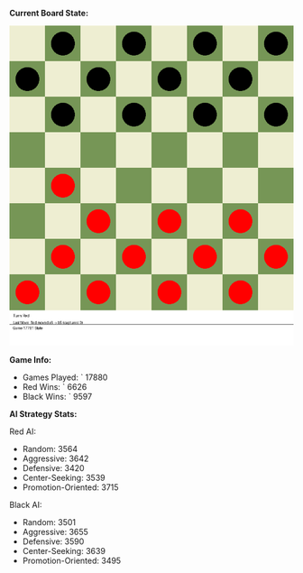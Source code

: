 
**Current Board State:**  
<!-- START_GIF -->
![Checkers Game](./checkers_game.gif)
<!-- END_GIF -->

**Game Info:**  
- Games Played: `<!-- GAMES_PLAYED --> 17880
- Red Wins: `<!-- RED_WINS --> 6626
- Black Wins: `<!-- BLACK_WINS --> 9597

<!-- AI_STATS -->
**AI Strategy Stats:**

Red AI:
- Random: 3564
- Aggressive: 3642
- Defensive: 3420
- Center-Seeking: 3539
- Promotion-Oriented: 3715

Black AI:
- Random: 3501
- Aggressive: 3655
- Defensive: 3590
- Center-Seeking: 3639
- Promotion-Oriented: 3495
